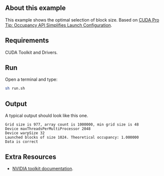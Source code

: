 ## About this example
This example shows the optimal selection of block size. Based on [CUDA Pro Tip: Occupancy API Simplifies Launch Configuration](https://devblogs.nvidia.com/parallelforall/cuda-pro-tip-occupancy-api-simplifies-launch-configuration).

## Requirements

CUDA Toolkit and Drivers. 

## Run

Open a terminal and type:

```bash
sh run.sh
```


## Output

A typical output should look like this one. 

```
Grid size is 977, array count is 1000000, min grid size is 48
Device maxThreadsPerMultiProcessor 2048
Device warpSize 32
Launched blocks of size 1024. Theoretical occupancy: 1.000000
Data is correct

```

## Extra Resources
 * [NVIDIA toolkit documentation](https://developer.nvidia.com/cuda-toolkit).


